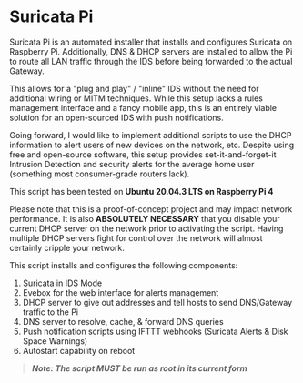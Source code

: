 # Suricata Pi

Suricata Pi is an automated installer that installs and configures Suricata on Raspberry Pi. Additionally, DNS & DHCP servers are installed to allow the Pi to route all LAN traffic through the IDS before being forwarded to the actual Gateway.

This allows for a "plug and play" / "inline" IDS without the need for additional wiring or MITM techniques. While this setup lacks a rules management interface and a fancy mobile app, this is an entirely viable solution for an open-sourced IDS with push notifications.

Going forward, I would like to implement additional scripts to use the DHCP information to alert users of new devices on the network, etc. Despite using free and open-source software, this setup provides set-it-and-forget-it Intrusion Detection and security alerts for the average home user (something most consumer-grade routers lack).

This script has been tested on **Ubuntu 20.04.3 LTS on Raspberry Pi 4**

Please note that this is a proof-of-concept project and may impact network performance. It is also **ABSOLUTELY NECESSARY** that you disable your current DHCP server on the network prior to activating the script. Having multiple DHCP servers fight for control over the network will almost certainly cripple your network.

This script installs and configures the following components:

1. Suricata in IDS Mode
2. Evebox for the web interface for alerts management 
3. DHCP server to give out addresses and tell hosts to send DNS/Gateway traffic to the Pi
4. DNS server to resolve, cache, & forward DNS queries
5. Push notification scripts using IFTTT webhooks (Suricata Alerts & Disk Space Warnings)
7. Autostart capability on reboot

> ***Note: The script MUST be run as root in its current form***
